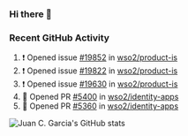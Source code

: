 ### Hi there 👋

<!--
**jcgarciaa/jcgarciaa** is a ✨ _special_ ✨ repository because its `README.md` (this file) appears on your GitHub profile.

Here are some ideas to get you started:

- 🔭 I’m currently working on ...
- 🌱 I’m currently learning ...
- 👯 I’m looking to collaborate on ...
- 🤔 I’m looking for help with ...
- 💬 Ask me about ...
- 📫 How to reach me: ...
- 😄 Pronouns: ...
- ⚡ Fun fact: ...
-->

### Recent GitHub Activity

<!--START_SECTION:activity-->
1. ❗ Opened issue [#19852](https://github.com/wso2/product-is/issues/19852) in [wso2/product-is](https://github.com/wso2/product-is)
2. ❗ Opened issue [#19822](https://github.com/wso2/product-is/issues/19822) in [wso2/product-is](https://github.com/wso2/product-is)
3. ❗ Opened issue [#19630](https://github.com/wso2/product-is/issues/19630) in [wso2/product-is](https://github.com/wso2/product-is)
4. 💪 Opened PR [#5400](https://github.com/wso2/identity-apps/pull/5400) in [wso2/identity-apps](https://github.com/wso2/identity-apps)
5. 💪 Opened PR [#5360](https://github.com/wso2/identity-apps/pull/5360) in [wso2/identity-apps](https://github.com/wso2/identity-apps)
<!--END_SECTION:activity-->

![Juan C. Garcia's GitHub stats](https://github-readme-stats.vercel.app/api?username=jcgarciaa&count_private=true&show_icons=true&hide_border=true)